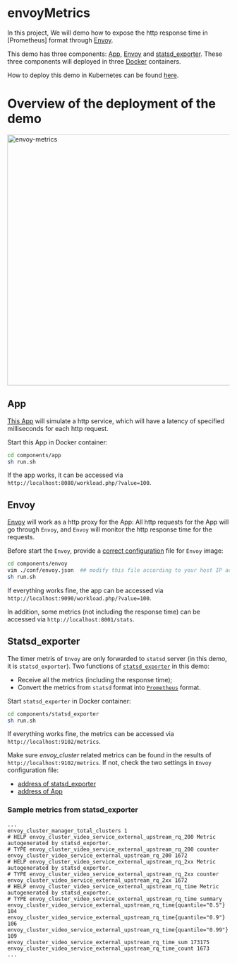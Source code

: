 # envoyMetrics
In this project, We will demo how to expose the http response time in [Prometheus] format through [Envoy](https://www.envoyproxy.io).

This demo has three components: [App](https://github.com/songbinliu/envoyMetrics/tree/master/components/app), [Envoy](https://github.com/songbinliu/envoyMetrics/tree/master/components/envoy) and [statsd_exporter](https://github.com/songbinliu/envoyMetrics/tree/master/components/statsd_exporter). These three components will deployed in three [Docker](https://docs.docker.com) containers.

How to deploy this demo in Kubernetes can be found [here](https://github.com/songbinliu/envoyMetrics).

# Overview of the deployment of the demo
<img width="567" alt="envoy-metrics" src="https://user-images.githubusercontent.com/27221807/32904808-3db96434-cac6-11e7-8ed6-231f6166295c.png">

## App
[This App](https://github.com/songbinliu/envoyMetrics/tree/master/components/app) will simulate a http service, which will have a latency of specified milliseconds for each http request.

Start this App in Docker container:
```bash
cd components/app
sh run.sh
```
If the app works, it can be accessed via `http://localhost:8080/workload.php/?value=100`.

## Envoy
[Envoy](https://github.com/songbinliu/envoyMetrics/tree/master/components/envoy) will work as a http proxy for the App: All http requests for the App will go through `Envoy`, and `Envoy` will monitor the http response time for the requests.

Before start the `Envoy`, provide a [correct configuration](https://github.com/songbinliu/envoyMetrics/tree/master/components/envoy/conf) file for `Envoy` image:
```bash
cd components/envoy
vim ./conf/envoy.json  ## modify this file according to your host IP address
sh run.sh
```

If everything works fine, the app can be accessed via `http://localhost:9090/workload.php/?value=100`.

In addition, some metrics (not including the response time) can be accessed via `http://localhost:8001/stats`.


## Statsd_exporter
The timer metris of `Envoy` are only forwarded to `statsd` server (in this demo, it is `statsd_exporter`).
Two functions of [`statsd_exporter`](https://github.com/prometheus/statsd_exporter) in this demo:
* Receive all the metrics (including the response time);
* Convert the metrics from `statsd` format into [`Prometheus`](https://prometheus.io) format.

Start `statsd_exporter` in Docker container:
```bash
cd components/statsd_exporter
sh run.sh
```

If everything works fine, the metrics can be accessed via `http://localhost:9102/metrics`.

Make sure *envoy_cluster* related metrics can be found in the results of `http://localhost:9102/metrics`. If not, check the two settings in `Envoy` configuration file:
* [address of statsd_exporter](https://github.com/songbinliu/envoyMetrics/blob/a73841bc562b5255a136baca7d3585764c50a601/components/envoy/conf/envoy.json#L42)
* [address of App](https://github.com/songbinliu/envoyMetrics/blob/a73841bc562b5255a136baca7d3585764c50a601/components/envoy/conf/envoy.json#L52)


### Sample metrics from statsd_exporter

```terminal
...
envoy_cluster_manager_total_clusters 1
# HELP envoy_cluster_video_service_external_upstream_rq_200 Metric autogenerated by statsd_exporter.
# TYPE envoy_cluster_video_service_external_upstream_rq_200 counter
envoy_cluster_video_service_external_upstream_rq_200 1672
# HELP envoy_cluster_video_service_external_upstream_rq_2xx Metric autogenerated by statsd_exporter.
# TYPE envoy_cluster_video_service_external_upstream_rq_2xx counter
envoy_cluster_video_service_external_upstream_rq_2xx 1672
# HELP envoy_cluster_video_service_external_upstream_rq_time Metric autogenerated by statsd_exporter.
# TYPE envoy_cluster_video_service_external_upstream_rq_time summary
envoy_cluster_video_service_external_upstream_rq_time{quantile="0.5"} 104
envoy_cluster_video_service_external_upstream_rq_time{quantile="0.9"} 106
envoy_cluster_video_service_external_upstream_rq_time{quantile="0.99"} 109
envoy_cluster_video_service_external_upstream_rq_time_sum 173175
envoy_cluster_video_service_external_upstream_rq_time_count 1673
...
```




